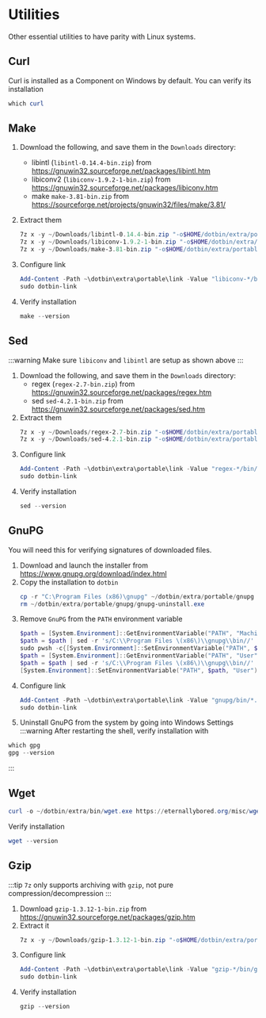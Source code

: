 # Utilities
Other essential utilities to have parity with Linux systems.

## Curl
Curl is installed as a Component on Windows by default. You can verify its installation
```powershell
which curl
```

## Make
1. Download the following, and save them in the `Downloads` directory:
    - libintl (`libintl-0.14.4-bin.zip`) from https://gnuwin32.sourceforge.net/packages/libintl.htm
    - libiconv2 (`libiconv-1.9.2-1-bin.zip`) from https://gnuwin32.sourceforge.net/packages/libiconv.htm
    - make `make-3.81-bin.zip` from https://sourceforge.net/projects/gnuwin32/files/make/3.81/
2. Extract them
    ```powershell
    7z x -y ~/Downloads/libintl-0.14.4-bin.zip "-o$HOME/dotbin/extra/portable/libintl-0.14.4"
    7z x -y ~/Downloads/libiconv-1.9.2-1-bin.zip "-o$HOME/dotbin/extra/portable/libiconv-1.9.2-1"
    7z x -y ~/Downloads/make-3.81-bin.zip "-o$HOME/dotbin/extra/portable/make-3.81"
    ```
3. Configure link
    ```powershell
    Add-Content -Path ~\dotbin\extra\portable\link -Value "libiconv-*/bin/*`nlibintl-*/bin/*`nmake-*/bin/*"
    sudo dotbin-link
    ```

4. Verify installation
    ```powershell
    make --version
    ```

## Sed
:::warning
Make sure `libiconv` and `libintl` are setup as shown above
:::
1. Download the following, and save them in the `Downloads` directory:
    - regex (`regex-2.7-bin.zip`) from https://gnuwin32.sourceforge.net/packages/regex.htm
    - sed `sed-4.2.1-bin.zip` from https://gnuwin32.sourceforge.net/packages/sed.htm
2. Extract them
    ```powershell
    7z x -y ~/Downloads/regex-2.7-bin.zip "-o$HOME/dotbin/extra/portable/regex-2.7"
    7z x -y ~/Downloads/sed-4.2.1-bin.zip "-o$HOME/dotbin/extra/portable/sed-4.2.1"
    ```
4. Configure link
    ```powershell
    Add-Content -Path ~\dotbin\extra\portable\link -Value "regex-*/bin/*`nsed-*/bin/sed.exe"
    sudo dotbin-link
    ```
5. Verify installation
    ```powershell
    sed --version
    ```

## GnuPG
You will need this for verifying signatures of downloaded files.

1. Download and launch the installer from https://www.gnupg.org/download/index.html
2. Copy the installation to `dotbin`
    ```powershell
    cp -r "C:\Program Files (x86)\gnupg" ~/dotbin/extra/portable/gnupg
    rm ~/dotbin/extra/portable/gnupg/gnupg-uninstall.exe
    ```
3. Remove `GnuPG` from the `PATH` environment variable
    ```powershell
    $path = [System.Environment]::GetEnvironmentVariable("PATH", "Machine")
    $path = $path | sed -r 's/C:\\Program Files \(x86\)\\gnupg\\bin//' | sed 's/;;/;/' | sed 's/;;/;/'
    sudo pwsh -c{[System.Environment]::SetEnvironmentVariable("PATH", $path, "Machine")}
    $path = [System.Environment]::GetEnvironmentVariable("PATH", "User")
    $path = $path | sed -r 's/C:\\Program Files \(x86\)\\gnupg\\bin//' | sed 's/;;/;/' | sed 's/;;/;/'
    [System.Environment]::SetEnvironmentVariable("PATH", $path, "User")
    ```
4. Configure link
    ```powershell
    Add-Content -Path ~\dotbin\extra\portable\link -Value "gnupg/bin/*.dll`ngnupg/bin/gpg.exe"
    sudo dotbin-link
    ```
5. Uninstall GnuPG from the system by going into Windows Settings
:::warning
After restarting the shell, verify installation with
```powershell
which gpg
gpg --version
```
:::


## Wget
```powershell
curl -o ~/dotbin/extra/bin/wget.exe https://eternallybored.org/misc/wget/1.21.4/64/wget.exe
```
Verify installation
```powershell
wget --version
```

## Gzip
:::tip
`7z` only supports archiving with `gzip`, not pure compression/decompression
:::
1. Download `gzip-1.3.12-1-bin.zip` from https://gnuwin32.sourceforge.net/packages/gzip.htm
2. Extract it
    ```powershell
    7z x -y ~/Downloads/gzip-1.3.12-1-bin.zip "-o$HOME/dotbin/extra/portable/gzip-1.3.12-1"
    ```
3. Configure link
    ```powershell
    Add-Content -Path ~\dotbin\extra\portable\link -Value "gzip-*/bin/gzip.exe"
    sudo dotbin-link
    ```
4. Verify installation
    ```powershell
    gzip --version
    ```


